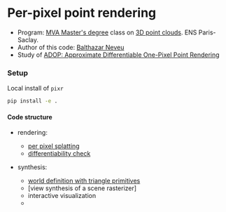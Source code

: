 # Per-pixel point rendering
- Program: [MVA Master's degree](https://www.master-mva.com/) class on [3D point clouds](https://www.caor.minesparis.psl.eu/presentation/cours-npm3d/). ENS Paris-Saclay.
- Author of this code: [Balthazar Neveu](https://www.linkedin.com/in/balthazarneveu/)
- Study of [ADOP: Approximate Differentiable One-Pixel Point Rendering](https://arxiv.org/pdf/2110.06635.pdf)


### Setup
Local install of `pixr`
```bash
pip install -e .
```


#### Code structure
- rendering:
  - [per pixel splatting](src/pixr/rendering/splatting.py)
  - [differentiability check](src/pixr/rendering/differentiate_forward_project.py)

- synthesis:
  - [world definition with triangle primitives](src/pixr/synthesis/world_simulation.py)
  - [view synthesis of a scene rasterizer]
  - interactive visualization
  - 